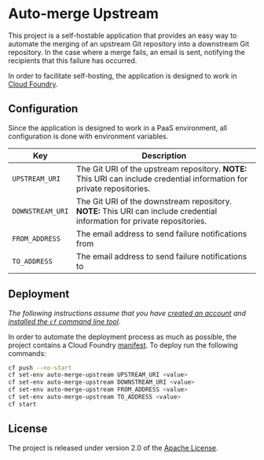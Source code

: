 # Auto-merge Upstream
This project is a self-hostable application that provides an easy way to automate the merging of an upstream Git repository into a downstream Git repository.  In the case where a merge fails, an email is sent, notifying the recipients that this failure has occurred.

In order to facilitate self-hosting, the application is designed to work in [Cloud Foundry][].


## Configuration
Since the application is designed to work in a PaaS environment, all configuration is done with environment variables.

| Key | Description
| --- | -----------
| `UPSTREAM_URI` | The Git URI of the upstream repository.  **NOTE:** This URI can include credential information for private repositories.
| `DOWNSTREAM_URI` | The Git URI of the downstream repository.  **NOTE:** This URI can include credential information for private repositories.
| `FROM_ADDRESS` | The email address to send failure notifications from
| `TO_ADDRESS` | The email address to send failure notifications to


## Deployment
_The following instructions assume that you have [created an account][cloud-foundry-account] and [installed the `cf` command line tool][]._

In order to automate the deployment process as much as possible, the project contains a Cloud Foundry [manifest][].  To deploy run the following commands:

```bash
cf push --no-start
cf set-env auto-merge-upstream UPSTREAM_URI <value>
cf set-env auto-merge-upstream DOWNSTREAM_URI <value>
cf set-env auto-merge-upstream FROM_ADDRESS <value>
cf set-env auto-merge-upstream TO_ADDRESS <value>
cf start
```


## License
The project is released under version 2.0 of the [Apache License][].

[Apache License]: https://www.apache.org/licenses/LICENSE-2.0
[Cloud Foundry]: http://run.pivotal.io
[cloud-foundry-account]: http://docs.cloudfoundry.com/docs/dotcom/getting-started.html#signup
[installed the `cf` command line tool]: http://docs.cloudfoundry.com/docs/dotcom/getting-started.html#install-cf
[manifest]: manifest.yml
